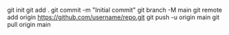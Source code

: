 git init
git add .
git commit -m "Initial commit"
git branch -M main
git remote add origin https://github.com/username/repo.git
git push -u origin main
git pull origin main
